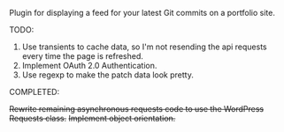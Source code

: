 Plugin for displaying a feed for your latest Git commits on a portfolio site.

TODO:
1. Use transients to cache data, so I'm not resending the api requests every time the page is refreshed.
2. Implement OAuth 2.0 Authentication.
3. Use regexp to make the patch data look pretty.

COMPLETED: 

~~Rewrite remaining asynchronous requests code to use the WordPress Requests class.~~
~~Implement object orientation.~~